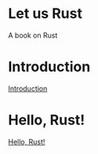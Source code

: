# Let us Rust
A book on Rust

# Introduction 
[Introduction](INTRODUCTION.md)

# Hello, Rust! 
[Hello, Rust!](HELLO_RUST.md)

